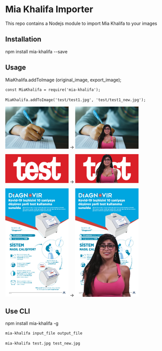 # Mia Khalifa Importer

This repo contains a Nodejs module to import Mia Khalifa to your images

## Installation

npm install mia-khalifa --save

## Usage

MiaKhalifa.addToImage (original_image, export_image);

```
const MiaKhalifa = require('mia-khalifa');

MiaKhalifa.addToImage('test/test1.jpg', 'test/test1_new.jpg');
```

<img src="https://github.com/ebolax/mia-khalifa/raw/main/test/test1.jpg" alt="test1" width="200"/> -> <img src="https://github.com/ebolax/mia-khalifa/raw/main/test/test1_new.jpg" alt="test1" width="200"/>

<img src="https://github.com/ebolax/mia-khalifa/raw/main/test/test2.png" alt="test1" width="200"/> -> <img src="https://github.com/ebolax/mia-khalifa/raw/main/test/test2_new.png" alt="test1" width="200"/>

<img src="https://github.com/ebolax/mia-khalifa/raw/main/test/test3.jpg" alt="test1" width="200"/> -> <img src="https://github.com/ebolax/mia-khalifa/raw/main/test/test3_new.jpg" alt="test1" width="200"/>

## Use CLI

npm install mia-khalifa -g

```
mia-khalifa input_file output_file

mia-khalifa test.jpg test_new.jpg
```